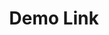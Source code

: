 ---
title: Demo Link
description: 项目列表
projects: 
    Current Focus:
      - name: 'Nuxt ESLint'
        link: 'https://github.com/nuxt/eslint'
        desc: 'All-in-one ESLint module for Nuxt'
        icon: 'i-mdi-focus-field '
      - name: 'Nuxt Playground'
        link: 'https://github.com/nuxt/learn.nuxt.com'
        desc: 'Interactive Playground for learning Nuxt'
        icon: 'i-mdi-ab-testing'
      - name: 'Nuxt DevTools'
        link: 'https://github.com/nuxt/devtools'
        desc: 'Unleash Nuxt Developer Experience'
        icon: 'i-mdi-abjad-hebrew'
    前端:
      - name: test001前端
        link: 'https://github.com/nuxt/eslint'
        desc: 'All-in-one ESLint module for Nuxt'
        icon: 'i-mdi-focus-field '
    Java:
      - name: test001后端
        link: 'https://github.com/nuxt/eslint'
        desc: 'All-in-one ESLint module for Nuxt'
        icon: 'i-mdi-focus-field '
      - name: test001后端
        link: 'https://github.com/nuxt/eslint'
        desc: 'All-in-one ESLint module for Nuxt'
        icon: 'i-mdi-focus-field '
    Python:
      - name: test001后端
        link: 'https://github.com/nuxt/eslint'
        desc: 'All-in-one ESLint module for Nuxt'
        icon: 'i-mdi-focus-field '
      - name: test001后端
        link: 'https://github.com/nuxt/eslint'
        desc: 'All-in-one ESLint module for Nuxt'
        icon: 'i-mdi-focus-field '

---